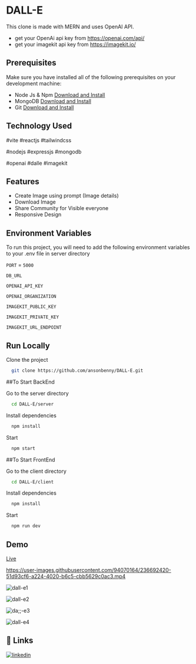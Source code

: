 # DALL-E
This clone is made with MERN and uses OpenAI API.

- get your OpenAi api key from https://openai.com/api/
- get your imagekit api key from https://imagekit.io/

## Prerequisites

Make sure you have installed all of the following prerequisites on your development machine:

- Node Js & Npm [Download and Install](https://nodejs.org/en)
- MongoDB [Download and Install](https://www.mongodb.com/docs/manual/installation/)
- Git [Download and Install](https://git-scm.com/downloads)

## Technology Used

#vite #reactjs #tailwindcss 

#nodejs #expressjs #mongodb 

#openai #dalle #imagekit


## Features

- Create Image using prompt (Image details)
- Download Image
- Share Community for Visible everyone
- Responsive Design

## Environment Variables

To run this project, you will need to add the following environment variables to your .env file in server directory

`PORT` = `5000`

`DB_URL`

`OPENAI_API_KEY`

`OPENAI_ORGANIZATION`

`IMAGEKIT_PUBLIC_KEY`

`IMAGEKIT_PRIVATE_KEY`

`IMAGEKIT_URL_ENDPOINT`


## Run Locally

Clone the project

```bash
  git clone https://github.com/ansonbenny/DALL-E.git
```

##To Start BackEnd

Go to the server directory

```bash
  cd DALL-E/server
```

Install dependencies

```bash
  npm install
```

Start

```bash
  npm start
```

##To Start FrontEnd

Go to the client directory

```bash
  cd DALL-E/client
```

Install dependencies

```bash
  npm install
```

Start

```bash
  npm run dev
```


## Demo

[Live](https://dalle-anson.netlify.app)

https://user-images.githubusercontent.com/94070164/236692420-51d93cf6-a224-4020-b6c5-cbb5629c0ac3.mp4

![dall-e1](https://user-images.githubusercontent.com/94070164/236692443-afabdeee-9ba7-45f0-a01d-da803ee4446e.png)

![dall-e2](https://user-images.githubusercontent.com/94070164/236692451-be2fe3a7-4217-449e-aef0-25af765cf61d.png)

![da;;-e3](https://user-images.githubusercontent.com/94070164/236692454-77016610-3213-4f60-8cb7-0a41a504c52a.png)

![dall-e4](https://user-images.githubusercontent.com/94070164/236692460-9a1f691c-a428-4dff-9bbc-00ea10ae978b.png)


## 🔗 Links
[![linkedin](https://img.shields.io/badge/linkedin-0A66C2?style=for-the-badge&logo=linkedin&logoColor=white)](https://www.linkedin.com/in/anson-benny-502961238/)
